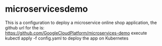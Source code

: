 # microservicesdemo
This is a configuration to deploy a microservice online shop application, the github url for the is:
https://github.com/GoogleCloudPlatform/microservices-demo
execute kubectl apply -f config.yaml  to deploy the app on Kubernetes
 
